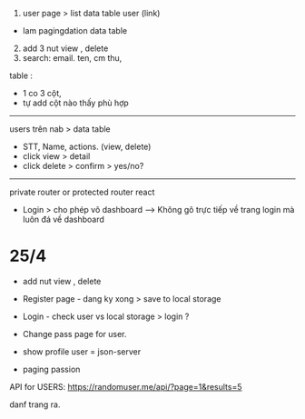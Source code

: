 1. user page > list data table user (link)

- lam pagingdation data table

2. add 3 nut view , delete
3. search: email. ten, cm thu,

table :

- 1 co 3 cột,
- tự add cột nào thấy phù hợp

---

users trên nab > data table

- STT, Name, actions. (view, delete)
- click view > detail
- click delete > confirm > yes/no?

---

private router or protected router react

- Login > cho phép vô dashboard --> Không gõ trực tiếp về trang login mà luôn đá về dashboard

# 25/4

- add nut view , delete

- Register page - dang ky xong > save to local storage

- Login - check user vs local storage > login ?

- Change pass page for user.

- show profile user = json-server

- paging passion

API for USERS:
https://randomuser.me/api/?page=1&results=5

danf trang ra.

